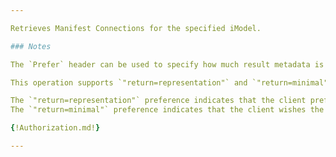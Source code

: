 ```yaml
---

Retrieves Manifest Connections for the specified iModel.

### Notes

The `Prefer` header can be used to specify how much result metadata is desired by the client. The `Prefer` request header field is used to indicate that particular server behaviors are preferred by the client but are not required for successful completion of the request.

This operation supports `"return=representation"` and `"return=minimal"` preferences.

The `"return=representation"` preference indicates that the client prefers that the server include an entity representing the current state of the resource in the response to a successful request.
The `"return=minimal"` preference indicates that the client wishes the server to return only a minimal response to a successful request. This is the default preference if `Prefer` header is not specified.

{!Authorization.md!}

---
```

